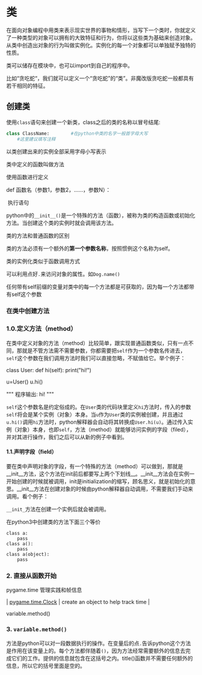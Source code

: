# 类

在面向对象编程中用类来表示现实世界的事物和情形，当写下一个类时，你就定义了一种类型的对象可以拥有的大致特征和行为，你将以这些类为基础来创造对象。从类中创造出对象的行为叫做实例化。实例化的每一个对象都可以单独赋予独特的性质。

类可以储存在模块中，也可以import到自己的程序中。

比如“贪吃蛇“，我们就可以定义一个“贪吃蛇”的“类”。非魔改版贪吃蛇一般都具有若干相同的特征。

## 创建类

使用`class`语句来创建一个新类，class之后的类的名称以冒号结尾:

```python
class ClassName:        #在python中类的名字一般首字母大写
    #这里建议填写注释
```

以类创建出来的实例全部采用字母小写表示

类中定义的函数叫做方法

使用函数进行定义

def 函数名（参数1，参数2，……，参数N）：

​        执行语句

python中的`__init__()`是一个特殊的方法（函数），被称为类的构造函数或初始化方法。当创建这个类的实例时就会调用该方法。

类的方法和普通函数的区别

类的方法必须有一个额外的**第一个参数名称**，按照惯例这个名称为self。

类的实例化类似于函数调用方式

可以利用点好`.`来访问对象的属性。如`Dog.name()`

任何带有self前缀的变量对类中的每一个方法都是可获取的，因为每一个方法都带有self这个参数

### 在类中创建方法

### 1.0.定义方法（method）

在类中定义对象的方法（method）比较简单，跟实现普通函数类似，只有一点不同，那就是不管方法需不需要参数，你都需要把`self`作为一个参数名传进去，`self`这个参数在我们调用方法时我们可以直接忽略，不赋值给它。举个例子：

class User:
    def hi(self):
        print("hi!")

u=User()
       u.hi()

"""
程序输出:
hi!
"""

`self`这个参数名是约定俗成的。在`User`类的代码块里定义`hi`方法时，传入的参数`self`将会是某个实例（对象）本身。当`u`作为`User`类的实例被创建，并且通过`u.hi()`调用`hi`方法时，python解释器会自动将其转换成`User.hi(u)`。通过传入实例（对象）本身，也即`self`，方法（method）就能够访问实例的字段（filed），并对其进行操作，我们之后可以从新的例子中看到。

#### 1.1.声明字段（field）
要在类中声明对象的字段，有一个特殊的方法（method）可以做到，那就是__init__方法，这个方法在init前后都要写上两个下划线__。__init__方法会在实例一开始创建的时候就被调用，init是initialization的缩写，顾名思义，就是初始化的意思。__init__方法在创建对象的时候由python解释器自动调用，不需要我们手动来调用。看个例子：

`__init_`方法在创建一个实例后就会被调用。

在python3中创建类的方法下面三个等价

    class a:
    	pass
    class a():
    	pass
    class a(object):
    	pass

### 2. 直接从函数开始

pygame.time  管理实践和帧信息

| [pygame.time.Clock](https://www.pygame.org/docs/ref/time.html#pygame.time.Clock) | create an object to help track time |

variable.method()

### 3. `variable.method()`

方法是python可以对一段数据执行的操作。在变量后的点`.`告诉python这个方法是作用在该变量上的。每个方法都伴随着`()`，因为方法经常需要额外的信息去完成它们的工作。提供的信息就包含在这括号之内。title()函数并不需要任何额外的信息，所以它的括号里面是空的。

